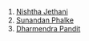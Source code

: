 
1. <a href='https://github.com/NishthaJethani'>Nishtha Jethani
2. <a href="https://github.com/SunandanP">Sunandan Phalke
3. <a href="https://github.com/dkrpandit">Dharmendra Pandit
